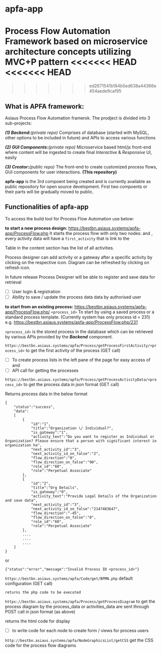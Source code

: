 # apfa-app
Process Flow Automation Framework based on microservice architecture concepts utilizing MVC+P pattern
<<<<<<< HEAD
<<<<<<< HEAD
=======
>>>>>>> ed2671541b184b5ed638a44366e454aede9caf95

## What is APFA framework:
Asiaus Process Flow Automation framerok. The prodject is divided into 3 sub-projects:

**_(1) Backend:_**_(private repo)_ Comprises of database (started with MySQL, other options to be included in future) and APIs to access various functions

**_(2) GUI Components:_**_(private repo)_ Microservice based html/js front-end where content will be ingested to create final _Interactive_ & _Responsive_ UI, easily

**_(3) Creator:_**_(public repo)_ The front-end to create customized process flows, GUI components for user interactions. **(This repository)**

**apfa-app** is the 3rd compoent being created and is currently available as public repository for open source development. First two compoents or their parts will be gradually moved to public.

## Functionalities of apfa-app

To access the build tool for Process Flow Automation use below:

**to start a new process design:** https://bestbn.asiaus.systems/apfa-app/ProcessFlow.php
  It starts the process flow with only two nodes: <START> and <END>, every activity data will have a `first_activity` that is link to the <START>
  
  Table in the content section has the list of all activities.
  
  Process designer can add activity or a gateway after a specific activity by clicking on the respective icon.
  Diagram can be refreshed by clicking on refresh icon.
  
  In future release Process Designer will be able to register and save data for retrieval
  - [ ] User login & registration
  - [ ] Ability to save / update the process data data by authorised user

**to start from an existing process:** https://bestbn.asiaus.systems/apfa-app/ProcessFlow.php/ `<process_id>`
  To start by using a saved process or a standard process template. (Currently system has only process id = 231)
  e.g. https://bestbn.asiaus.systems/apfa-app/ProcessFlow.php/231

`<process_id>` is the stored process in the database which can be retrieved by various APIs provided by the **_Backend_** component.

`https://bestbn.asiaus.systems/apfa/Process/getProcessFirstActivity/<process_id>` to get the first activity of the process (GET call)
  - [ ] To create process lists in the left pane of the page for easy access of <user processes> and <standard reference processes>
  - [ ] API call for getting the processes

`https://bestbn.asiaus.systems/apfa/Process/getProcessActivityData/<process_id>` to get the process data in json format (GET call)

Returns process data in the below format

```
{
    "status":"success",
    "data":
    [
        {
            "id":"1",
            "title":"Organization \/ Individual?",
            "is_gateway":"1",
            "activity_text":"Do you want to register as Individual or Organization? Please ensure that a person with significant interest in organization ha",
            "next_activity_id":"3",
            "next_activity_id_on_false":"2",
            "flow_direction":"0",
            "flow_direction_on_false":"90",
            "role_id":"60",
            "role":"Perpetual Associate"
        },
        {
            "id":"2",
            "title":"Org Details",
            "is_gateway":"0",
            "activity_text":"Provide Legal Details of the Organization and save data",
            "next_activity_id":"3",
            "next_activity_id_on_false":"2147483647",
            "flow_direction":"-45",
            "flow_direction_on_false":"0",
            "role_id":"60",
            "role":"Perpetual Associate"
        },
        ....
        ....
        ....
    ]
}
```
or 

```
{"status":"error","message":"Invalid Process ID <process_id>"}
```

`https://bestbn.asiaus.systems/apfa/Code/get/BPMN.php` default configuration (GET call)

    returns the php code to be executed

`https://bestbn.asiaus.systems/apfa/Process/getProcessDiagram` to get the process diagram by the process_data or activities_data are sent through POST call in json format (as above)

  returns the html code for display
  - [ ] to write code for each node to create form / views for process users
        
`http://bestbn.asiaus.systems/apfa/NodeGraphicsList/getCSS`
    get the CSS code for the process flow diagrams
    
